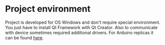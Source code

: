 Project environment
============================

Project is developed for OS Windows and don't require special environment. You just have to install Qt Framework with Qt Creator.
Also to communicate with device sometimes required additional drivers. For Arduino replicas it can be
found [here](https://sparks.gogo.co.nz/ch340.html).
